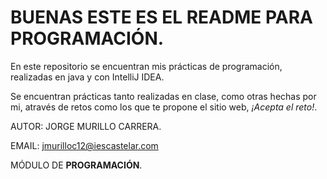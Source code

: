 

# **BUENAS ESTE ES EL README PARA PROGRAMACIÓN.**


En este repositorio se encuentran mis prácticas de programación, realizadas en java y con IntelliJ IDEA.

Se encuentran prácticas tanto realizadas en clase, como otras hechas por mi, através de retos como los que te propone el sitio web, *¡Acepta el reto!*.


AUTOR: JORGE MURILLO CARRERA.

EMAIL: jmurilloc12@iescastelar.com

MÓDULO DE **PROGRAMACIÓN**.
